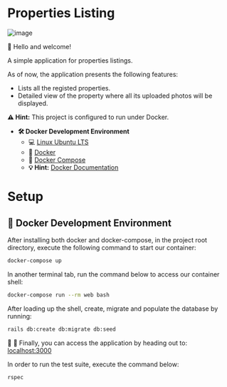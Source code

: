 # Properties Listing

![image](https://user-images.githubusercontent.com/15835917/208355396-3cee3081-45e3-40bb-bb8c-055151736086.png)


👋 Hello and welcome!

A simple application for properties listings.

As of now, the application presents the following features:

- Lists all the registed properties.
- Detailed view of the property where all its uploaded photos will be displayed.

**:warning: Hint:** This project is configured to run under Docker.

- **🛠 Docker Development Environment**
    - :computer: [Linux Ubuntu LTS](https://ubuntu.com/download/desktop)
    - 🐳 [Docker](https://docs.docker.com/engine/installation/)
    - 🐳 [Docker Compose](https://docs.docker.com/compose/)
    - **💡 Hint:** [Docker Documentation](https://docs.docker.com/)

# Setup

## 🐳 Docker Development Environment

After installing both docker and docker-compose, in the project root directory, execute the following command to start our container:

```sh
docker-compose up
```

In another terminal tab, run the command below to access our container shell:

```sh
docker-compose run --rm web bash
```

After loading up the shell, create, migrate and populate the database by running: 

```sh
rails db:create db:migrate db:seed
```

🚀 :clap: Finally, you can access the application by heading out to: [localhost:3000](http://localhost:3000)

In order to run the test suite, execute the command below:

```sh
rspec
```
